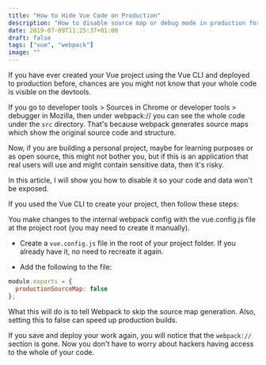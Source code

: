```yaml
---
title: "How to Hide Vue Code on Production"
description: "How to disable source map or debug mode in production for Vue.js applications"
date: 2019-07-09T11:25:37+01:00
draft: false
tags: ["vue", "webpack"]
image: ""
---
```


If you have ever created your Vue project using the Vue CLI and deployed to production before, chances are you might not know that your whole code is visible on the devtools.

If you go to developer tools > Sources in Chrome or developer tools > debugger in Mozilla, then under webpack:// you can see the whole code under the `src` directory. That's because webpack generates source maps which show the original source code and structure.

Now, if you are building a personal project, maybe for learning purposes or as open source, this might not bother you, but if this is an application that real users will use and might contain sensitive data, then it's risky.

In this article, I will show you how to disable it so your code and data won't be exposed.

If you used the Vue CLI to create your project, then follow these steps:

You make changes to the internal webpack config with the vue.config.js file at the project root (you may need to create it manually).

- Create a `vue.config.js` file in the root of your project folder. If you already have it, no need to recreate it again.

- Add the following to the file:

```js
module.exports = {
  productionSourceMap: false
};
```

What this will do is to tell Webpack to skip the source map generation. Also, setting this to false can speed up production builds.

If you save and deploy your work again, you will notice that the `webpack://` section is gone. Now you don't have to worry about hackers having access to the whole of your code.


